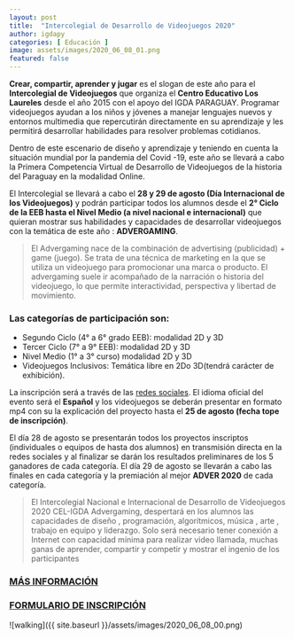 ```yaml
---
layout: post
title:  "Intercolegial de Desarrollo de Videojuegos 2020"
author: igdapy
categories: [ Educación ]
image: assets/images/2020_06_08_01.png
featured: false
---
```

**Crear, compartir, aprender y jugar** es el slogan de este año para el **Intercolegial de Videojuegos** que organiza el **Centro Educativo Los Laureles** desde el año 2015 con el apoyo del IGDA PARAGUAY. Programar videojuegos ayudan a los niños y jóvenes a manejar lenguajes nuevos y entornos multimedia que repercutirán directamente en su aprendizaje y les permitirá desarrollar habilidades para resolver problemas cotidianos.

Dentro de este escenario de diseño y aprendizaje y teniendo en cuenta la situación mundial por la pandemia del Covid -19, este año se llevará a cabo la Primera Competencia Virtual de Desarrollo de Videojuegos de la historia del Paraguay en la modalidad Online.

El Intercolegial se llevará a cabo el **28 y 29 de agosto (Día Internacional de los Videojuegos)** y podrán participar todos los alumnos desde el **2° Ciclo de la EEB hasta el Nivel Medio (a nivel nacional e internacional)** que quieran mostrar sus habilidades y capacidades de desarrollar videojuegos con la temática de este año : **ADVERGAMING**.

>El Advergaming nace de la combinación de advertising (publicidad) + game (juego). Se trata de una técnica de marketing en la que se utiliza un videojuego para promocionar una marca o producto. El advergaming suele ir acompañado de la narración o historia del videojuego, lo que permite interactividad, perspectiva y libertad de movimiento.

### Las categorías de participación son:

- Segundo Ciclo (4° a 6° grado EEB): modalidad 2D y 3D
- Tercer Ciclo (7° a 9° EEB): modalidad 2D y 3D
- Nivel Medio (1° a 3° curso) modalidad 2D y 3D
- Videojuegos Inclusivos: Temática libre en 2Do 3D(tendrá carácter de exhibición).

La inscripción será a través de las [redes sociales][facebook]. El idioma oficial del evento será el **Español** y los videojuegos se deberán presentar en formato mp4 con su la explicación del proyecto hasta el **25 de agosto (fecha tope de inscripción)**.

El día 28 de agosto se presentarán todos los proyectos inscriptos (individuales o equipos de hasta dos alumnos) en transmisión directa en la redes sociales y al finalizar se darán los resultados preliminares de los 5 ganadores de cada categoría. El día 29 de agosto se llevarán a cabo las finales en cada categoría y la premiación al mejor **ADVER 2020** de cada categoría.

>El Intercolegial Nacional e Internacional de Desarrollo de Videojuegos 2020 CEL-IGDA Advergaming, despertará en los alumnos las capacidades de diseño , programación, algorítmicos, música , arte , trabajo en equipo y liderazgo. Solo será necesario tener conexión a Internet con capacidad mínima para realizar video llamada, muchas ganas de aprender, compartir y competir y mostrar el ingenio de los participantes

### [MÁS INFORMACIÓN][facebook]

### [FORMULARIO DE INSCRIPCIÓN][inscripcion]

![walking]({{ site.baseurl }}/assets/images/2020_06_08_00.png)

[facebook]:https://www.facebook.com/intercolegialdevideojuegos/
[inscripcion]:https://bit.ly/36Yg2T0